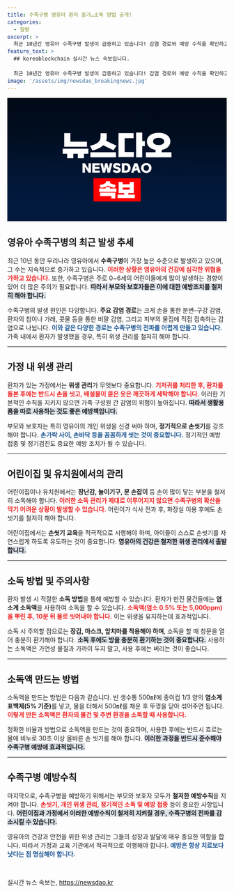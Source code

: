 ```yaml
---
title: 수족구병 영유아 환자 증가…소독 방법 공개!
categories:
  - 질병
excerpt: >
  최근 10년간 영유아 수족구병 발생이 급증하고 있습니다! 감염 경로와 예방 수칙을 확인하고, 가정과 어린이집에서 철저한 위생 관리로 소중한 아이들을 지키세요.
feature_text: >
  ## koreablockchain 실시간 뉴스 속보입니다.

  최근 10년간 영유아 수족구병 발생이 급증하고 있습니다! 감염 경로와 예방 수칙을 확인하고, 가정과 어린이집에서 철저한 위생 관리로 소중한 아이들을 지키세요.
image: '/assets/img/newsdao_breakingnews.jpg'
---
```


<p><img src="/assets/img/newsdao_breakingnews.jpg" alt="koreablockchain 속보" /></p>

<h2 data-ke-size="size26">영유아 수족구병의 최근 발생 추세</h2>

<p data-ke-size="size16">최근 10년 동안 우리나라 영유아에서 <b>수족구병</b>이 가장 높은 수준으로 발생하고 있으며, 그 수는 지속적으로 증가하고 있습니다. <b><span style="color: #ee2323;">이러한 상황은 영유아의 건강에 심각한 위협을 가하고 있습니다.</span></b> 또한, 수족구병은 주로 0~6세의 어린이들에게 많이 발생하는 경향이 있어 더 많은 주의가 필요합니다. <b><span style="background-color: #21538527;">따라서 부모와 보호자들은 이에 대한 예방조치를 철저히 해야 합니다.</span></b></p>

<p data-ke-size="size16">수족구병의 발생 원인은 다양합니다. <b>주요 감염 경로</b>는 크게 손을 통한 분변-구강 감염, 환자의 침이나 가래, 콧물 등을 통한 비말 감염, 그리고 피부의 물집에 직접 접촉하는 감염으로 나뉩니다. <b><span style="color: #1a5490;">이와 같은 다양한 경로는 수족구병의 전파를 어렵게 만들고 있습니다.</span></b> 가족 내에서 환자가 발생했을 경우, 특히 위생 관리를 철저히 해야 합니다.</p>

<hr>

<h2 data-ke-size="size26">가정 내 위생 관리</h2>

<p data-ke-size="size16">환자가 있는 가정에서는 <b>위생 관리</b>가 무엇보다 중요합니다. <b><span style="color: #ee2323;">기저귀를 처리한 후, 환자를 돌본 후에는 반드시 손을 씻고, 배설물이 묻은 옷은 깨끗하게 세탁해야 합니다.</span></b> 이러한 기본적인 수칙을 지키지 않으면 가족 구성원 간 감염의 위험이 높아집니다. <b><span style="background-color: #21538527;">따라서 생활용품을 따로 사용하는 것도 좋은 예방책입니다.</span></b></p>

<p data-ke-size="size16">부모와 보호자는 특히 영유아의 개인 위생을 신경 써야 하며, <b>정기적으로 손씻기</b>를 강조해야 합니다. <b><span style="color: #1a5490;">손가락 사이, 손바닥 등을 꼼꼼하게 씻는 것이 중요합니다.</span></b> 정기적인 예방 접종 및 정기검진도 중요한 예방 조치가 될 수 있습니다.</p>

<hr>

<h2 data-ke-size="size26">어린이집 및 유치원에서의 관리</h2>

<p data-ke-size="size16">어린이집이나 유치원에서는 <b>장난감, 놀이기구, 문 손잡이</b> 등 손이 많이 닿는 부분을 철저히 소독해야 합니다. <b><span style="color: #ee2323;">이러한 소독 관리가 제대로 이루어지지 않으면 수족구병의 확산을 막기 어려운 상황이 발생할 수 있습니다.</span></b> 어린이가 식사 전과 후, 화장실 이용 후에도 손씻기를 철저히 해야 합니다.</p>

<p data-ke-size="size16">어린이집에서는 <b>손씻기 교육</b>을 적극적으로 시행해야 하며, 아이들이 스스로 손씻기를 자연스럽게 하도록 유도하는 것이 중요합니다. <b><span style="background-color: #21538527;">영유아의 건강은 철저한 위생 관리에서 출발합니다.</span></b></p>

<hr>

<h2 data-ke-size="size26">소독 방법 및 주의사항</h2>

<p data-ke-size="size16">환자 발생 시 적절한 <b>소독 방법</b>을 통해 예방할 수 있습니다. 환자가 만진 물건들에는 <b>염소계 소독액</b>을 사용하여 소독을 할 수 있습니다. <b><span style="color: #ee2323;">소독액(염소 0.5% 또는 5,000ppm)을 뿌린 후, 10분 뒤 물로 씻어내야 합니다.</span></b> 이는 위생을 유지하는데 효과적입니다.</p>

<p data-ke-size="size16">소독 시 주의할 점으로는 <b>장갑, 마스크, 앞치마를 착용해야 하며</b>, 소독을 할 때 창문을 열어 충분히 환기해야 합니다. <b><span style="background-color: #21538527;">소독 후에도 방을 충분히 환기하는 것이 중요합니다.</span></b> 사용하는 소독액은 가연성 물질과 가까이 두지 말고, 사용 후에는 버리는 것이 좋습니다.</p>

<hr>

<h2 data-ke-size="size26">소독액 만드는 방법</h2>

<p data-ke-size="size16">소독액을 만드는 방법은 다음과 같습니다. 빈 생수통 500㎖에 종이컵 1/3 양의 <b>염소계 표백제(5% 기준)</b>를 넣고, 물을 더해서 500㎖를 채운 후 뚜껑을 닫아 섞어주면 됩니다. <b><span style="color: #ee2323;">이렇게 만든 소독액은 환자의 물건 및 주변 환경을 소독할 때 사용합니다.</span></b></p>

<p data-ke-size="size16">정확한 비율과 방법으로 소독액을 만드는 것이 중요하며, 사용한 후에는 반드시 흐르는 물에 비누로 30초 이상 올바른 손 씻기를 해야 합니다. <b><span style="background-color: #21538527;">이러한 과정을 반드시 준수해야 수족구병 예방에 효과적입니다.</span></b></p>

<hr>

<h2 data-ke-size="size26">수족구병 예방수칙</h2>

<p data-ke-size="size16">마지막으로, 수족구병을 예방하기 위해서는 부모와 보호자 모두가 <b>철저한 예방수칙</b>을 지켜야 합니다. <b><span style="color: #ee2323;">손씻기, 개인 위생 관리, 정기적인 소독 및 예방 접종</span></b> 등이 중요한 사항입니다. <b><span style="background-color: #21538527;">어린이집과 가정에서 이러한 예방수칙이 철저히 지켜질 경우, 수족구병의 전파를 감소시킬 수 있습니다.</span></b></p>

<p data-ke-size="size16">영유아의 건강과 안전을 위한 위생 관리는 그들의 성장과 발달에 매우 중요한 역할을 합니다. 따라서 가정과 교육 기관에서 적극적으로 이행해야 합니다. <b><span style="color: #1a5490;">예방은 항상 치료보다 낫다는 점 명심해야 합니다.</span></b></p>

<p data-ke-size="size16">&nbsp;</p>
실시간 뉴스 속보는, <a href="https://newsdao.kr" rel="dofollow">https://newsdao.kr</a>


